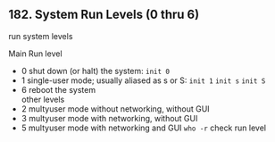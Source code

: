 ## 182. System Run Levels (0 thru 6)
run system levels

 Main Run level
- 0 shut down (or halt) the system: `init 0`
- 1 single-user mode; usually aliased as s or S: `init 1` `init s` `init S`
- 6 reboot the system <br>
other levels
- 2 multyuser mode without networking, without GUI
- 3 multyuser mode with networking, without GUI
- 5 multyuser mode with networking and GUI
`who -r` check run level
